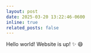 ```yaml
---
layout: post
date: 2025-03-20 13:22:46-0600
inline: true
related_posts: false
---
```


<!-- A simple inline announcement with Markdown emoji! :sparkles: :smile: -->
Hello world! Website is up! :sparkles: :smile:
